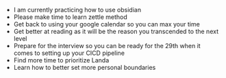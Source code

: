 * I am currently practicing how to use obsidian
* Please make time to learn zettle method
* Get back to using your google calendar so you can max your  time
* Get better at reading as it will be the reason you transcended to the next level
* Prepare for the interview so you can be ready for the 29th when it comes to setting up your CICD pipeline
* Find more time to prioritize Landa
* Learn how to better set more personal boundaries


